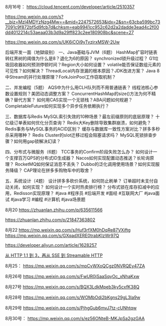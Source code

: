 
8月16号：
https://cloud.tencent.com/developer/article/2510357

https://mp.weixin.qq.com/s?__biz=MzI4MDYzNzg4Mw==&mid=2247572653&idx=2&sn=63cba599bc737091c9f872bf5d9fcb7d&chksm=eab9941cc952c62d2a2dadde3ead4c2f00dd4012214c53aeaa03b3d9a29ff823c2ee180908bc&scene=27


https://mp.weixin.qq.com/s/UK6iCOi9yTvzjrxMSW-2Uw

后端开发一面（地獄级别）
一、Java基础与JVM（6题）
HashMap扩容时链表转红黑树的阈值为什么是8？退化为6的原因？
synchronized锁升级过程？
G1垃圾回收器如何预测停顿时间？Region大小如何设置？
volatile能否保证数组元素的可见性？如何解决？
ThreadLocal内存泄漏的根本原因？JDK改进方案？
Java 8中Stream的并行处理原理？ForkJoinPool工作窃取机制？

二、并发编程（5题）
AQS中为什么用CLH队列而不用普通链表？
线程池核心参数设置规则？美团动态调整方案？
ConcurrentHashMap的size()方法为何不精确？替代方案？
如何用CAS实现一个无锁栈？ABA问题如何规避？
CompletableFuture如何实现多个异步任务依赖执行？

三、数据库与Redis
MySQL索引失效的10种场景？最左前缀原则的底层原理？
十亿级订单表如何优化分页查询？
Redis大Key删除导致集群崩溃，如何避免？
Redis事务与MySQL事务的ACID区别？
缓存与数据库一致性方案对比？拼多多秒杀采用哪种？
Redis Cluster的slot迁移过程会阻塞请求吗？
MySQL死锁排查步骤？如何用gap锁解决幻读？

四、分布式与微服务（6题）
TCC事务的Confirm阶段失败怎么办？
如何设计一个支撑百万QPS的分布式ID生成器？
Nacos如何实现配置动态推送？长轮询原理？
RocketMQ如何保证消息不丢失？
Dubbo的泛化调用使用场景？如何实现服务降级？
CAP理论在拼多多购物车中的取舍？

五、系统设计（4题）
设计拼多多砍价系统，如何防止刷单？
订单超时未支付自动关闭，如何实现？
如何设计一个实时热卖排行榜？
分布式锁在库存扣减中的应用，Redisson实现原理？
#java #程序员 #后端开发 #面经 #互联网大厂 #java面试 #java学习 #编程 #计算机 #java场景题

8月20
https://zhuanlan.zhihu.com/p/635611566

https://zhuanlan.zhihu.com/p/21847363802


8月22
https://mp.weixin.qq.com/s/Huf3rfXM0hDqRe87VXiftg
https://mp.weixin.qq.com/s/GXqadXERE0trabKIzWr97Q



https://developer.aliyun.com/article/1628257

[从 HTTP 1.1 到 3，再从 SSE 到 Streamable HTTP](https://article.juejin.cn/post/7537877612581699647)





8月25：
https://mp.weixin.qq.com/s/mpCvWXoQCgz0NVRQEy47ZA


8月26号
https://mp.weixin.qq.com/s/FwUR0jSaaSqyOc_xNhaKxw

8月27号
https://mp.weixin.qq.com/s/BQX3LdkMpeb3ky5cxfK38Q



8月28号
https://mp.weixin.qq.com/s/WOMbOdi2bKgns29gL3la9w


8月29号
https://mp.weixin.qq.com/s/PjhgGub6mvJ7tz-cUNhtqw


8月30号：
https://mp.weixin.qq.com/s/ez56ONteB-MKJpSa2gzGAA